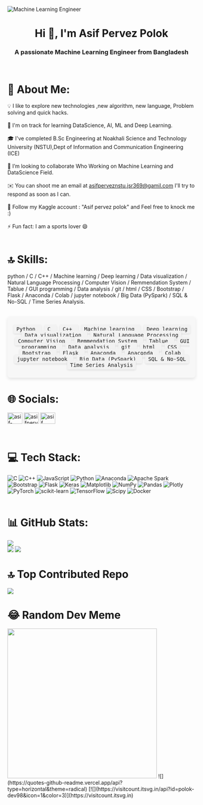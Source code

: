 ![Machine Learning Engineer](https://raw.githubusercontent.com/amandewatnitrr/amandewatnitrr/main/header_.png)
<h1 align="center">Hi 👋, I'm Asif Pervez Polok</h1>
<h3 align="center">A passionate Machine Learning Engineer from Bangladesh</h3><br>

# 💫 About Me:
💡 I like to explore new technologies ,new algorithm, new language, Problem solving and quick hacks.<br><br>🌱 I'm on track for learning DataScience, AI, ML and Deep Learning.<br><br>🎓 I've completed B.Sc Engineering at Noakhali Science and Technology University (NSTU),Dept of Information and Communication Engineering (ICE)<br><br>👯 I’m looking to collaborate Who Working on Machine Learning and DataScience Field.<br><br>✉️ You can shoot me an email at asifperveznstu.jsr369@gamil.com I'll try to respond as soon as I can.<br><br>💬 Follow my Kaggle account : "Asif pervez polok" and Feel free to knock me :)<br><br>⚡ Fun fact: I am a sports lover 😄 <br><br>

# 🔝 Skills:
python / C / C++ / Machine learning / Deep learning / Data visualization / Natural Language Processing / Computer Vision / Remmendation System / Tablue / GUI programming / Data analysis / git / html / CSS / Bootstrap / Flask / Anaconda / Colab / jupyter notebook / Big Data (PySpark) / SQL & No-SQL / Time Series Analysis.<br><br>

<div align="center" style="background-color: #f7f7f7; padding: 12px; border-radius: 8px; box-shadow: 0 4px 8px rgba(0, 0, 0, 0.1);">
    <p>
        <samp>
            <span style="background-color: #f2f2f2; padding: 4px 8px; margin: 0 4px; border-radius: 4px; box-shadow: 0 2px 4px rgba(0, 0, 0, 0.1);">
                Python
            </span>
            <span style="background-color: #f2f2f2; padding: 4px 8px; margin: 0 4px; border-radius: 4px; box-shadow: 0 2px 4px rgba(0, 0, 0, 0.1);">
                C
            </span>
             <span style="background-color: #f2f2f2; padding: 4px 8px; margin: 0 4px; border-radius: 4px; box-shadow: 0 2px 4px rgba(0, 0, 0, 0.1);">
                C++
            </span>
          <span style="background-color: #f2f2f2; padding: 4px 8px; margin: 0 4px; border-radius: 4px; box-shadow: 0 2px 4px rgba(0, 0, 0, 0.1);">
                Machine learning
            </span>
          <span style="background-color: #f2f2f2; padding: 4px 8px; margin: 0 4px; border-radius: 4px; box-shadow: 0 2px 4px rgba(0, 0, 0, 0.1);">
                Deep learning
            </span>
          <span style="background-color: #f2f2f2; padding: 4px 8px; margin: 0 4px; border-radius: 4px; box-shadow: 0 2px 4px rgba(0, 0, 0, 0.1);">
                Data visualization
            </span>
          <span style="background-color: #f2f2f2; padding: 4px 8px; margin: 0 4px; border-radius: 4px; box-shadow: 0 2px 4px rgba(0, 0, 0, 0.1);">
               Natural Language Processing
            </span>
          <span style="background-color: #f2f2f2; padding: 4px 8px; margin: 0 4px; border-radius: 4px; box-shadow: 0 2px 4px rgba(0, 0, 0, 0.1);">
                Computer Vision
            </span>
          <span style="background-color: #f2f2f2; padding: 4px 8px; margin: 0 4px; border-radius: 4px; box-shadow: 0 2px 4px rgba(0, 0, 0, 0.1);">
                Remmendation System
            </span>
          <span style="background-color: #f2f2f2; padding: 4px 8px; margin: 0 4px; border-radius: 4px; box-shadow: 0 2px 4px rgba(0, 0, 0, 0.1);">
                Tablue
            </span>
          <span style="background-color: #f2f2f2; padding: 4px 8px; margin: 0 4px; border-radius: 4px; box-shadow: 0 2px 4px rgba(0, 0, 0, 0.1);">
                GUI programming
            </span>
         <span style="background-color: #f2f2f2; padding: 4px 8px; margin: 0 4px; border-radius: 4px; box-shadow: 0 2px 4px rgba(0, 0, 0, 0.1);">
                Data analysis
            </span>
         <span style="background-color: #f2f2f2; padding: 4px 8px; margin: 0 4px; border-radius: 4px; box-shadow: 0 2px 4px rgba(0, 0, 0, 0.1);">
                git
            </span>
         <span style="background-color: #f2f2f2; padding: 4px 8px; margin: 0 4px; border-radius: 4px; box-shadow: 0 2px 4px rgba(0, 0, 0, 0.1);">
                html
            </span>
         <span style="background-color: #f2f2f2; padding: 4px 8px; margin: 0 4px; border-radius: 4px; box-shadow: 0 2px 4px rgba(0, 0, 0, 0.1);">
               CSS
            </span>
         <span style="background-color: #f2f2f2; padding: 4px 8px; margin: 0 4px; border-radius: 4px; box-shadow: 0 2px 4px rgba(0, 0, 0, 0.1);">
               Bootstrap
            </span>
         <span style="background-color: #f2f2f2; padding: 4px 8px; margin: 0 4px; border-radius: 4px; box-shadow: 0 2px 4px rgba(0, 0, 0, 0.1);">
                Flask
            </span>
         <span style="background-color: #f2f2f2; padding: 4px 8px; margin: 0 4px; border-radius: 4px; box-shadow: 0 2px 4px rgba(0, 0, 0, 0.1);">
                Anaconda
            </span>
         <span style="background-color: #f2f2f2; padding: 4px 8px; margin: 0 4px; border-radius: 4px; box-shadow: 0 2px 4px rgba(0, 0, 0, 0.1);">
                Anaconda
            </span>
          <span style="background-color: #f2f2f2; padding: 4px 8px; margin: 0 4px; border-radius: 4px; box-shadow: 0 2px 4px rgba(0, 0, 0, 0.1);">
                Colab
            </span>
          <span style="background-color: #f2f2f2; padding: 4px 8px; margin: 0 4px; border-radius: 4px; box-shadow: 0 2px 4px rgba(0, 0, 0, 0.1);">
                jupyter notebook
            </span>
          <span style="background-color: #f2f2f2; padding: 4px 8px; margin: 0 4px; border-radius: 4px; box-shadow: 0 2px 4px rgba(0, 0, 0, 0.1);">
                Big Data (PySpark)
            </span>
          <span style="background-color: #f2f2f2; padding: 4px 8px; margin: 0 4px; border-radius: 4px; box-shadow: 0 2px 4px rgba(0, 0, 0, 0.1);">
                SQL & No-SQL
            </span>
          <span style="background-color: #f2f2f2; padding: 4px 8px; margin: 0 4px; border-radius: 4px; box-shadow: 0 2px 4px rgba(0, 0, 0, 0.1);">
                Time Series Analysis
            </span>
            <!-- Add other skills using the same span structure -->
        </samp>
    </p>
</div>

# 🌐 Socials:
<p align="left">
<a href="https://linkedin.com/in/asif-pervez-polok-237445210" target="blank"><img align="center" src="https://raw.githubusercontent.com/rahuldkjain/github-profile-readme-generator/master/src/images/icons/Social/linked-in-alt.svg" alt="asif-pervez-polok-237445210" height="30" width="40" /></a>
<a href="https://kaggle.com/asifpervezpolok" target="blank"><img align="center" src="https://raw.githubusercontent.com/rahuldkjain/github-profile-readme-generator/master/src/images/icons/Social/kaggle.svg" alt="asifpervezpolok" height="30" width="40" /></a>
<a href="https://fb.com/asif pervez polok" target="blank"><img align="center" src="https://raw.githubusercontent.com/rahuldkjain/github-profile-readme-generator/master/src/images/icons/Social/facebook.svg" alt="asif pervez polok" height="30" width="40" /></a>
</p><br>

# 💻 Tech Stack:
![C](https://img.shields.io/badge/c-%2300599C.svg?style=for-the-badge&logo=c&logoColor=white) ![C++](https://img.shields.io/badge/c++-%2300599C.svg?style=for-the-badge&logo=c%2B%2B&logoColor=white) ![JavaScript](https://img.shields.io/badge/javascript-%23323330.svg?style=for-the-badge&logo=javascript&logoColor=%23F7DF1E) ![Python](https://img.shields.io/badge/python-3670A0?style=for-the-badge&logo=python&logoColor=ffdd54) ![Anaconda](https://img.shields.io/badge/Anaconda-%2344A833.svg?style=for-the-badge&logo=anaconda&logoColor=white) ![Apache Spark](https://img.shields.io/badge/Apache%20Spark-FDEE21?style=for-the-badge&logo=apachespark&logoColor=black) ![Bootstrap](https://img.shields.io/badge/bootstrap-%238511FA.svg?style=for-the-badge&logo=bootstrap&logoColor=white) ![Flask](https://img.shields.io/badge/flask-%23000.svg?style=for-the-badge&logo=flask&logoColor=white) ![Keras](https://img.shields.io/badge/Keras-%23D00000.svg?style=for-the-badge&logo=Keras&logoColor=white) ![Matplotlib](https://img.shields.io/badge/Matplotlib-%23ffffff.svg?style=for-the-badge&logo=Matplotlib&logoColor=black) ![NumPy](https://img.shields.io/badge/numpy-%23013243.svg?style=for-the-badge&logo=numpy&logoColor=white) ![Pandas](https://img.shields.io/badge/pandas-%23150458.svg?style=for-the-badge&logo=pandas&logoColor=white) ![Plotly](https://img.shields.io/badge/Plotly-%233F4F75.svg?style=for-the-badge&logo=plotly&logoColor=white) ![PyTorch](https://img.shields.io/badge/PyTorch-%23EE4C2C.svg?style=for-the-badge&logo=PyTorch&logoColor=white) ![scikit-learn](https://img.shields.io/badge/scikit--learn-%23F7931E.svg?style=for-the-badge&logo=scikit-learn&logoColor=white) ![TensorFlow](https://img.shields.io/badge/TensorFlow-%23FF6F00.svg?style=for-the-badge&logo=TensorFlow&logoColor=white) ![Scipy](https://img.shields.io/badge/SciPy-%230C55A5.svg?style=for-the-badge&logo=scipy&logoColor=%white) ![Docker](https://img.shields.io/badge/docker-%230db7ed.svg?style=for-the-badge&logo=docker&logoColor=white)<br><br>

# 📊 GitHub Stats:
![](https://github-readme-stats.vercel.app/api?username=polok-dev98&theme=blueberry&hide_border=false&include_all_commits=true&count_private=true)<br/>
![](https://github-readme-streak-stats.herokuapp.com/?user=polok-dev98&theme=blueberry&hide_border=false)
![](https://github-readme-stats.vercel.app/api/top-langs/?username=polok-dev98&theme=blueberry&hide_border=false&include_all_commits=true&count_private=true&layout=compact)

# 🔝 Top Contributed Repo
![](https://github-contributor-stats.vercel.app/api?username=polok-dev98&limit=5&theme=gruvbox&combine_all_yearly_contributions=true)

# 😂 Random Dev Meme
<img src='https://randommeme-five.vercel.app/' style="height: 400px;"/>
![](https://quotes-github-readme.vercel.app/api?type=horizontal&theme=radical)
[![](https://visitcount.itsvg.in/api?id=polok-dev98&icon=1&color=3)](https://visitcount.itsvg.in)
